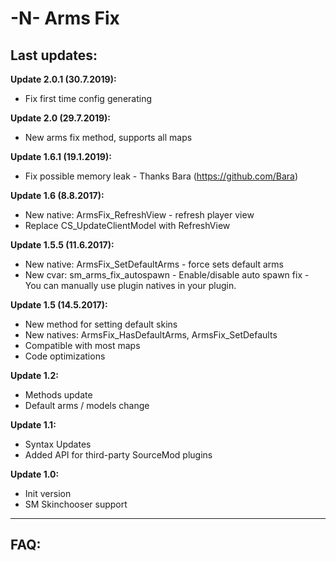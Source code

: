 # -N- Arms Fix

## Last updates:
**Update 2.0.1 (30.7.2019):**
  + Fix first time config generating
  
**Update 2.0 (29.7.2019):**
  + New arms fix method, supports all maps

**Update 1.6.1 (19.1.2019):**
  + Fix possible memory leak - Thanks Bara (https://github.com/Bara)

**Update 1.6 (8.8.2017):**
  + New native: ArmsFix_RefreshView - refresh player view
  + Replace CS_UpdateClientModel with RefreshView
  
**Update 1.5.5 (11.6.2017):**
  + New native: ArmsFix_SetDefaultArms - force sets default arms
  + New cvar: sm_arms_fix_autospawn - Enable/disable auto spawn fix - You can manually use plugin natives in your plugin.
  
**Update 1.5 (14.5.2017):**
  + New method for setting default skins
  + New natives: ArmsFix_HasDefaultArms, ArmsFix_SetDefaults
  + Compatible with most maps  
  + Code optimizations
  
**Update 1.2:**
  + Methods update
  + Default arms / models change
  
**Update 1.1:**
  + Syntax Updates
  + Added API for third-party SourceMod plugins

**Update 1.0:**
  + Init version
  + SM Skinchooser support

------------------

## FAQ:
